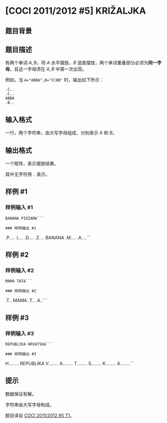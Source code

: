 # [COCI 2011/2012 #5] KRIŽALJKA

## 题目背景



## 题目描述

有两个单词 $A,B$，将 $A$ 水平摆放，$B$ 竖直摆放，两个单词重叠部分必须为**同一字母**，且这一字母须在 $A,B$ 中第一次出现。

例如，当 `A="ABBA",B="CCBB"` 时，输出如下所示：

```
.C..
.C..
ABBA
.B..
```

## 输入格式

一行，两个字符串，由大写字母组成，分别表示 $A$ 和 $B$。

## 输出格式

一个矩阵，表示摆放结果。

其中无字符用 `.` 表示。

## 样例 #1

### 样例输入 #1
```
BANANA PIDZAMA```

### 样例输出 #1

```
.P....
.I....
.D....
.Z.... 
BANANA
.M....
.A....```

## 样例 #2

### 样例输入 #2
```
MAMA TATA```

### 样例输出 #2

```
.T..
MAMA
.T..
.A..```

## 样例 #3

### 样例输入 #3
```
REPUBLIKA HRVATSKA```

### 样例输出 #3

```
H........
REPUBLIKA
V........
A........
T........
S........
K........
A........```

## 提示

数据保证有解。

字符串由大写字母构成。

题目译自 [COCI 2011/2012 #5 T1](https://hsin.hr/coci/archive/2011_2012/contest5_tasks.pdf)。
